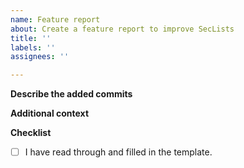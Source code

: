```yaml
---
name: Feature report
about: Create a feature report to improve SecLists
title: ''
labels: ''
assignees: ''

---
```


<!--- Hello! Thank you for contributing to SecLists. It is recommended to open an issue to get feedback and track the issue. -->

**Describe the added commits**
<!--- A clear and concise description of what is being added to the repository. -->

**Additional context**
<!--- Add any other context about the problem/missing feature that you are fixing/solving here -->

**Checklist**
<!-- Tick if applicable -->

- [ ] I have read through and filled in the template.